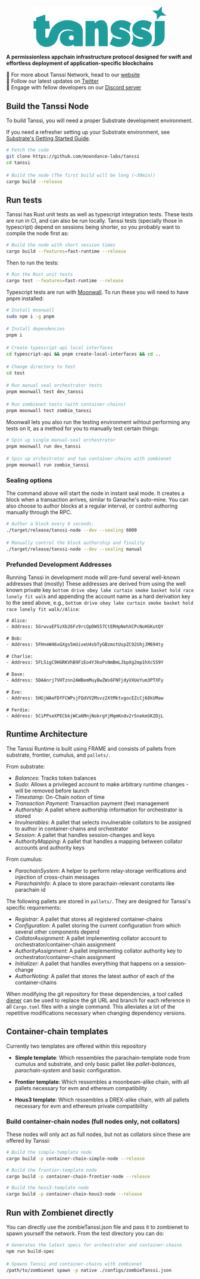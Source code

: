 <p align="center">
  <img src="media/tanssi.png" width="360">
</p>

**A permissionless appchain infrastructure protocol designed for swift and effortless deployment of application-specific blockchains**

🔎 For more about Tanssi Network, head to our [website](https://www.tanssi.network)<br>
📢 Follow our latest updates on [Twitter](https://twitter.com/TanssiNetwork)<br>
🤝 Engage with fellow developers on our [Discord server](https://discord.com/invite/kuyPhew2KB)<br>

## Build the Tanssi Node

To build Tanssi, you will need a proper Substrate development environment.

If you need a refresher setting up your Substrate environment, see [Substrate's Getting Started Guide](https://substrate.dev/docs/en/knowledgebase/getting-started/).

```bash
# Fetch the code
git clone https://github.com/moondance-labs/tanssi
cd tanssi

# Build the node (The first build will be long (~30min))
cargo build --release
```

## Run tests

Tanssi has Rust unit tests as well as typescript integration tests. These tests are run in CI, and can also be run locally. Tanssi tests (specially those in typescript) depend on sessions being shorter, so you probably want to compile the node first as:

```bash
# Build the node with short session times
cargo build --features=fast-runtime --release
```

Then to run the tests:

```bash
# Run the Rust unit tests
cargo test --features=fast-runtime --release
```

Typescript tests are run with [Moonwall](https://github.com/Moonsong-Labs/moonwall). To run these you will need to have pnpm installed:

```bash
# Install moonwall
sudo npm i -g pnpm

# Install dependencies
pnpm i

# Create typescript-api local interfaces
cd typescript-api && pnpm create-local-interfaces && cd ..

# Change directory to test
cd test

# Run manual seal orchestrator tests
pnpm moonwall test dev_tanssi

# Run zombienet tests (with container-chains)
pnpm moonwall test zombie_tanssi
```

Moonwall lets you also run the testing environment wihtout performing any tests on it, as a method for you to manually test certain things:

```bash
# Spin up single manual-seal orchestrator
pnpm moonwall run dev_tanssi

# Spin up orchestrator and two container-chains with zombienet
pnpm moonwall run zombie_tanssi
```

### Sealing options

The command above will start the node in instant seal mode. It creates a block when a transaction arrives, similar to Ganache's auto-mine. You can also choose to author blocks at a regular interval, or control authoring manually through the RPC.

```bash
# Author a block every 6 seconds.
./target/release/tanssi-node --dev --sealing 6000

# Manually control the block authorship and finality
./target/release/tanssi-node --dev --sealing manual
```

### Prefunded Development Addresses

Running Tanssi in development mode will pre-fund several well-known addresses that (mostly) These addresses are derived from
using the well known private key `bottom drive obey lake curtain smoke basket hold race lonely fit walk` and appending the account name as a hard derivation key to the seed above, e.g., `bottom drive obey lake curtain smoke basket hold race lonely fit walk//Alice`:

```
# Alice:
- Address: 5GrwvaEF5zXb26Fz9rcQpDWS57CtERHpNehXCPcNoHGKutQY

# Bob:
- Address: 5FHneW46xGXgs5mUiveU4sbTyGBzmstUspZC92UhjJM694ty

# Charlie:
- Address: 5FLSigC9HGRKVhB9FiEo4Y3koPsNmBmLJbpXg2mp1hXcS59Y

# Dave:
- Address: 5DAAnrj7VHTznn2AWBemMuyBwZWs6FNFjdyVXUeYum3PTXFy

# Eve:
- Address: 5HGjWAeFDfFCWPsjFQdVV2Msvz2XtMktvgocEZcCj68kUMaw

# Ferdie:
- Address: 5CiPPseXPECbkjWCa6MnjNokrgYjMqmKndv2rSnekmSK2DjL

```
## Runtime Architecture

The Tanssi Runtime is built using FRAME and consists of pallets from substrate, frontier, cumulus, and `pallets/`.

From substrate:

- _Balances_: Tracks token balances
- _Sudo_: Allows a privileged account to make arbitrary runtime changes - will be removed before
  launch
- _Timestamp_: On-Chain notion of time
- _Transaction Payment_: Transaction payment (fee) management
- _Authorship_: A pallet where authorship information for orchestrator is stored
- _Invulnerables_: A pallet that selects invulnerable collators to be assigned to author in container-chains and orchestrator
- _Session_: A pallet that handles session-changes and keys
- _AuthorityMapping_: A pallet that handles a mapping between collator accounts and authority keys

From cumulus:

- _ParachainSystem_: A helper to perform relay-storage verifications and injection of cross-chain messages
- _ParachainInfo_: A place to store parachain-relevant constants like parachain id

The following pallets are stored in `pallets/`. They are designed for Tanssi's specific requirements:

- _Registrar_: A pallet that stores all registered container-chains
- _Configuration_: A pallet storing the current configuration from which several other components depend
- _CollatorAssignment_: A pallet implementing collator account to orchestrator/container-chain assignment
- _AuthorityAssignment_: A pallet implementing collator authority key to orchestrator/container-chain assignment
- _Initializer_: A pallet that handles everything that happens on a session-change
- _AuthorNoting_: A pallet that stores the latest author of each of the container-chains

When modifying the git repository for these dependencies, a tool called [diener](https://github.com/bkchr/diener) can be used to replace the git URL and branch for each reference in all `Cargo.toml` files with a single command. This alleviates a lot of the repetitive modifications necessary when changing dependency versions.

## Container-chain templates

Currently two templates are offered within this repository


- __Simple template__: Which ressembles the parachain-template node from cumulus and substrate, and only basic pallet like *pallet-balances*, *parachain-system* and basic configuration.

- __Frontier template__: Which ressembles a moonbeam-alike chain, with all pallets necessary for evm and ethereum compatibility

- __Hous3 template__: Which ressembles a DREX-alike chain, with all pallets necessary for evm and ethereum private compatibility

### Build container-chain nodes (full nodes only, not collators)
These nodes will only act as full nodes, but not as collators since these are offered by Tanssi:

```bash
# Build the simple-template node
cargo build -p container-chain-simple-node --release
```

```bash
# Build the frontier-template node
cargo build -p container-chain-frontier-node --release
```

```bash
# Build the hous3-template node
cargo build -p container-chain-hous3-node --release
```

## Run with Zombienet directly
You can directly use the zombieTanssi.json file and pass it to zombienet to spawn yourself the network. From the test directory you can do:


```bash
# Generates the latest specs for orchestrator and container-chains
npm run build-spec

# Spawns Tanssi and container-chains with zombienet
/path/to/zombienet spawn -p native ./configs/zombieTanssi.json
```
